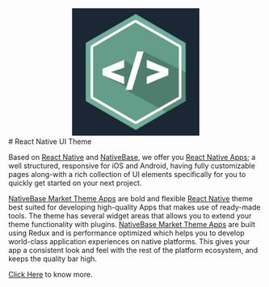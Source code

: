 <center><img src ="./assets/logo.jpg" style="width: 50%; hieght: 50%"></center>
# React Native UI Theme

Based on [React Native](https://github.com/facebook/react-native) and [NativeBase](http://nativebase.io/), we offer you [React Native Apps](http://market.nativebase.io); a well structured, responsive for iOS and Android, having fully customizable pages along-with a rich collection of UI elements specifically for you to quickly get started on your next project.

[NativeBase Market Theme Apps](http://market.nativebase.io) are bold and flexible [React Native](https://github.com/facebook/react-native) theme best suited for developing high-quality Apps that makes use of ready-made tools. The theme has several widget areas that allows you to extend your theme functionality with plugins. [NativeBase Market Theme Apps](http://market.nativebase.io) are built using Redux and is performance optimized which helps you to develop world-class application experiences on native platforms. This gives your app a consistent look and feel with the rest of the platform ecosystem, and keeps the quality bar high.

[Click Here](http://market.nativebase.io) to know more.
